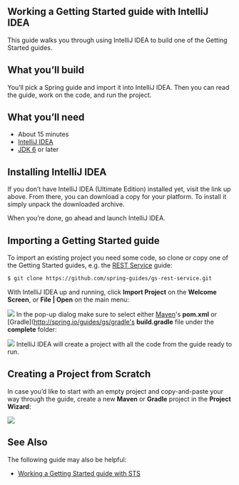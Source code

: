 ## Working a Getting Started guide with IntelliJ IDEA
This guide walks you through using IntelliJ IDEA to build one of the Getting Started guides.

## What you’ll build
You’ll pick a Spring guide and import it into IntelliJ IDEA. Then you can read the guide, work on the code, and run the project.

## What you’ll need
* About 15 minutes
* [IntelliJ IDEA](https://www.jetbrains.com/idea/download/)
* [JDK 6](http://www.oracle.com/technetwork/java/javase/downloads/index.html) or later

## Installing IntelliJ IDEA
If you don’t have IntelliJ IDEA (Ultimate Edition) installed yet, visit the link up above. From there, you can download a copy for your platform. To install it simply unpack the downloaded archive.

When you’re done, go ahead and launch IntelliJ IDEA.

## Importing a Getting Started guide
To import an existing project you need some code, so clone or copy one of the Getting Started guides, e.g. the [REST Service](https://spring.io/guides/gs/rest-service/) guide:

```bash
$ git clone https://github.com/spring-guides/gs-rest-service.git
```

With IntelliJ IDEA up and running, click **Import Project** on the **Welcome Screen**, or **File | Open** on the main menu:

![](http://spring.io/guides/gs/intellij-idea/images/spring_guide_welcome_import.png)
In the pop-up dialog make sure to select either [Maven](http://spring.io/guides/gs/maven)'s **pom.xml** or [Gradle](http://spring.io/guides/gs/gradle's **build.gradle** file under the **complete** folder:

![](http://spring.io/guides/gs/intellij-idea/images/spring_guide_select_gradle_file.png)
IntelliJ IDEA will create a project with all the code from the guide ready to run.

## Creating a Project from Scratch
In case you’d like to start with an empty project and copy-and-paste your way through the guide, create a new **Maven** or **Gradle** project in the **Project Wizard**:

![](http://spring.io/guides/gs/intellij-idea/images/spring_guide_new_project.png)

## See Also
The following guide may also be helpful:

* [Working a Getting Started guide with STS](https://spring.io/guides/gs/sts/)